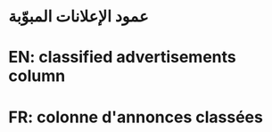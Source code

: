 # عمود الإعلانات المبوّبة

# EN: classified advertisements column

# FR: colonne d'annonces classées
